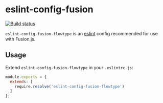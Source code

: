 # eslint-config-fusion

[![Build status](https://badge.buildkite.com/7a82192275779f6a8ba81f7d4a1b0d294256838faa1dfdf080.svg?branch=master)](https://buildkite.com/uberopensource/fusionjs)

`eslint-config-fusion-flowtype` is an [eslint](https://www.github.com/eslint/eslint) config recommended for use with Fusion.js.

## Usage

Extend `eslint-config-fusion-flowtype` in your `.eslintrc.js`:

```js
module.exports = {
  extends: [
    require.resolve('eslint-config-fusion-flowtype')
  ]
};
```
